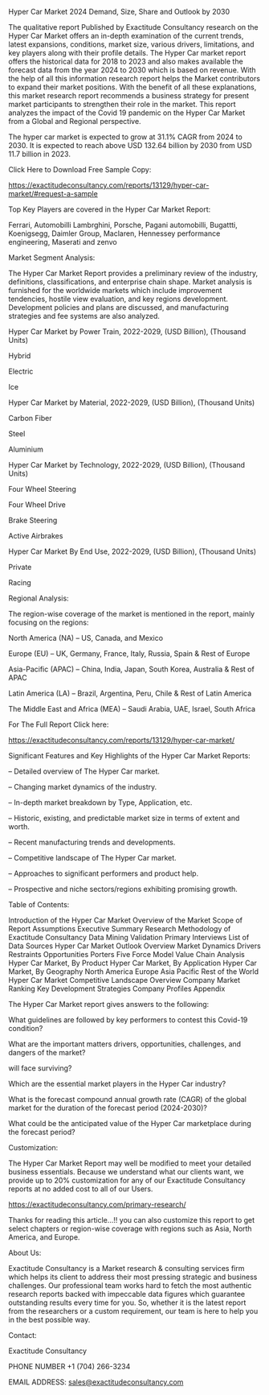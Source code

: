 Hyper Car Market 2024 Demand, Size, Share and Outlook by 2030

The qualitative report Published by Exactitude Consultancy research on the Hyper Car Market offers an in-depth examination of the current trends, latest expansions, conditions, market size, various drivers, limitations, and key players along with their profile details. The Hyper Car market report offers the historical data for 2018 to 2023 and also makes available the forecast data from the year 2024 to 2030 which is based on revenue. With the help of all this information research report helps the Market contributors to expand their market positions. With the benefit of all these explanations, this market research report recommends a business strategy for present market participants to strengthen their role in the market. This report analyzes the impact of the Covid 19 pandemic on the Hyper Car Market from a Global and Regional perspective.

The hyper car market is expected to grow at 31.1% CAGR from 2024 to 2030. It is expected to reach above USD 132.64 billion by 2030 from USD 11.7 billion in 2023.

Click Here to Download Free Sample Copy:

https://exactitudeconsultancy.com/reports/13129/hyper-car-market/#request-a-sample

Top Key Players are covered in the Hyper Car Market Report:

Ferrari, Automobilli Lambrghini, Porsche, Pagani automobilli, Bugattti, Koenigsegg, Daimler Group, Maclaren, Hennessey performance engineering, Maserati and zenvo

Market Segment Analysis:

The Hyper Car Market Report provides a preliminary review of the industry, definitions, classifications, and enterprise chain shape. Market analysis is furnished for the worldwide markets which include improvement tendencies, hostile view evaluation, and key regions development. Development policies and plans are discussed, and manufacturing strategies and fee systems are also analyzed.

Hyper Car Market by Power Train, 2022-2029, (USD Billion), (Thousand Units)

Hybrid

Electric

Ice

Hyper Car Market by Material, 2022-2029, (USD Billion), (Thousand Units)

Carbon Fiber

Steel

Aluminium

Hyper Car Market by Technology, 2022-2029, (USD Billion), (Thousand Units)

Four Wheel Steering

Four Wheel Drive

Brake Steering

Active Airbrakes

Hyper Car Market By End Use, 2022-2029, (USD Billion), (Thousand Units)

Private

Racing

Regional Analysis:

The region-wise coverage of the market is mentioned in the report, mainly focusing on the regions:

North America (NA) – US, Canada, and Mexico

Europe (EU) – UK, Germany, France, Italy, Russia, Spain & Rest of Europe

Asia-Pacific (APAC) – China, India, Japan, South Korea, Australia & Rest of APAC

Latin America (LA) – Brazil, Argentina, Peru, Chile & Rest of Latin America

The Middle East and Africa (MEA) – Saudi Arabia, UAE, Israel, South Africa

For The Full Report Click here:

https://exactitudeconsultancy.com/reports/13129/hyper-car-market/

Significant Features and Key Highlights of the Hyper Car Market Reports:

– Detailed overview of The Hyper Car market.

– Changing market dynamics of the industry.

– In-depth market breakdown by Type, Application, etc.

– Historic, existing, and predictable market size in terms of extent and worth.

– Recent manufacturing trends and developments.

– Competitive landscape of The Hyper Car market.

– Approaches to significant performers and product help.

– Prospective and niche sectors/regions exhibiting promising growth.

Table of Contents:

Introduction of the Hyper Car Market
Overview of the Market
Scope of Report
Assumptions
Executive Summary
Research Methodology of Exactitude Consultancy
Data Mining
Validation
Primary Interviews
List of Data Sources
Hyper Car Market Outlook
Overview
Market Dynamics
Drivers
Restraints
Opportunities
Porters Five Force Model
Value Chain Analysis
Hyper Car Market, By Product
Hyper Car Market, By Application
Hyper Car Market, By Geography
North America
Europe
Asia Pacific
Rest of the World
Hyper Car Market Competitive Landscape
Overview
Company Market Ranking
Key Development Strategies
Company Profiles
Appendix

The Hyper Car Market report gives answers to the following:

What guidelines are followed by key performers to contest this Covid-19 condition?

What are the important matters drivers, opportunities, challenges, and dangers of the market?

will face surviving?

Which are the essential market players in the Hyper Car industry?

What is the forecast compound annual growth rate (CAGR) of the global market for the duration of the forecast period (2024-2030)?

What could be the anticipated value of the Hyper Car marketplace during the forecast period?

Customization:

The Hyper Car Market Report may well be modified to meet your detailed business essentials. Because we understand what our clients want, we provide up to 20% customization for any of our Exactitude Consultancy reports at no added cost to all of our Users.

https://exactitudeconsultancy.com/primary-research/

Thanks for reading this article...!! you can also customize this report to get select chapters or region-wise coverage with regions such as Asia, North America, and Europe.

About Us:

Exactitude Consultancy is a Market research & consulting services firm which helps its client to address their most pressing strategic and business challenges. Our professional team works hard to fetch the most authentic research reports backed with impeccable data figures which guarantee outstanding results every time for you. So, whether it is the latest report from the researchers or a custom requirement, our team is here to help you in the best possible way.

Contact:

Exactitude Consultancy

PHONE NUMBER +1 (704) 266-3234

EMAIL ADDRESS: sales@exactitudeconsultancy.com  

